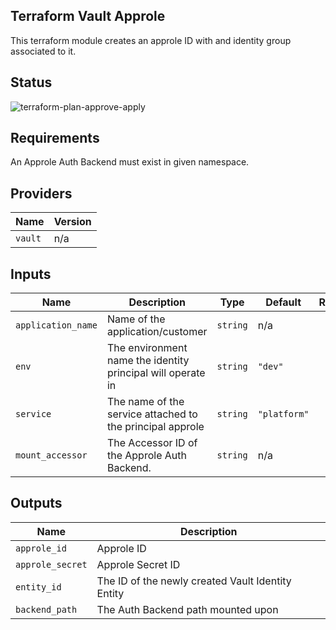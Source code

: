 ## Terraform Vault Approle

This terraform module creates an approle ID with and identity group associated to it.

## Status
![terraform-plan-approve-apply](https://github.com/devops-adeel/terraform-vault-approle/workflows/terraform-plan-approve-apply/badge.svg?branch=default)

## Requirements

An Approle Auth Backend must exist in given namespace.

## Providers

| Name | Version |
|------|---------|
| `vault` | n/a |

## Inputs

| Name | Description | Type | Default | Required |
|------|-------------|------|---------|:--------:|
| `application_name` | Name of the application/customer | `string` | n/a | yes |
| `env` | The environment name the identity principal will operate in | `string` | `"dev"` | no |
| `service` | The name of the service attached to the principal approle | `string` | `"platform"` | no |
| `mount_accessor` | The Accessor ID of the Approle Auth Backend. | `string` | n/a | yes |

## Outputs

| Name | Description |
|------|-------------|
| `approle_id` | Approle ID |
| `approle_secret` | Approle Secret ID |
| `entity_id` | The ID of the newly created Vault Identity Entity |
| `backend_path` | The Auth Backend path mounted upon |
